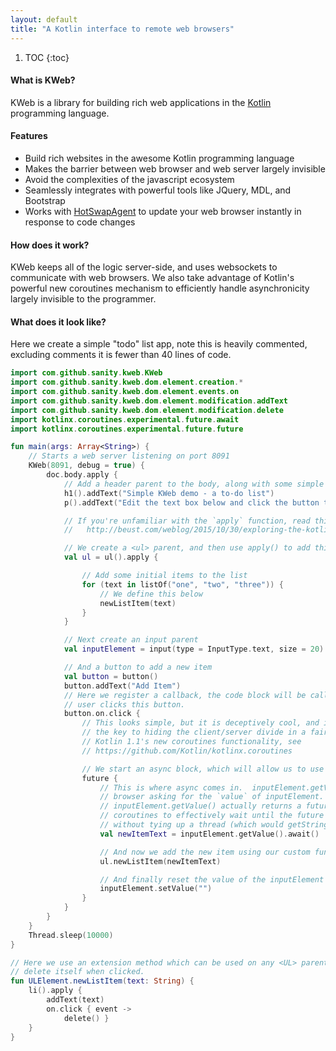 ```yaml
---
layout: default
title: "A Kotlin interface to remote web browsers"
---
```


1. TOC
{:toc}

#### What is KWeb?

KWeb is a library for building rich web applications in the [Kotlin](http://kotlinlang.org/)
programming language.

#### Features
* Build rich websites in the awesome Kotlin programming language
* Makes the barrier between web browser and web server largely invisible
* Avoid the complexities of the javascript ecosystem
* Seamlessly integrates with powerful tools like JQuery, MDL, and Bootstrap
* Works with [HotSwapAgent](http://hotswapagent.org/) to update your web browser instantly in 
  response to code changes

#### How does it work?
KWeb keeps all of the logic server-side, and uses websockets to communicate with web browsers.
We also take advantage of Kotlin's powerful new coroutines mechanism to efficiently handle
asynchronicity largely invisible to the programmer.

#### What does it look like?

Here we create a simple "todo" list app, note this is heavily commented, excluding comments it is
fewer than 40 lines of code.

```kotlin
import com.github.sanity.kweb.KWeb
import com.github.sanity.kweb.dom.element.creation.*
import com.github.sanity.kweb.dom.element.events.on
import com.github.sanity.kweb.dom.element.modification.addText
import com.github.sanity.kweb.dom.element.modification.delete
import kotlinx.coroutines.experimental.future.await
import kotlinx.coroutines.experimental.future.future

fun main(args: Array<String>) {
    // Starts a web server listening on port 8091
    KWeb(8091, debug = true) {
        doc.body.apply {
            // Add a header parent to the body, along with some simple instructions.
            h1().addText("Simple KWeb demo - a to-do list")
            p().addText("Edit the text box below and click the button to add the item.  Click an item to remove it.")

            // If you're unfamiliar with the `apply` function, read this:
            //   http://beust.com/weblog/2015/10/30/exploring-the-kotlin-standard-library/

            // We create a <ul> parent, and then use apply() to add things to it
            val ul = ul().apply {

                // Add some initial items to the list
                for (text in listOf("one", "two", "three")) {
                    // We define this below
                    newListItem(text)
                }
            }

            // Next create an input parent
            val inputElement = input(type = InputType.text, size = 20)

            // And a button to add a new item
            val button = button()
            button.addText("Add Item")
            // Here we register a callback, the code block will be called when the
            // user clicks this button.
            button.on.click {
                // This looks simple, but it is deceptively cool, and in more complex applications is 
                // the key to hiding the client/server divide in a fairly efficient matter.  It uses 
                // Kotlin 1.1's new coroutines functionality, see 
                // https://github.com/Kotlin/kotlinx.coroutines

                // We start an async block, which will allow us to use `await` within the block
                future {
                    // This is where async comes in.  inputElement.getValue() sends a message to the 
                    // browser asking for the `value` of inputElement.  This will take time so
                    // inputElement.getValue() actually returns a future.  `await()` then uses 
                    // coroutines to effectively wait until the future comes back, but crucially, 
                    // without tying up a thread (which would getString very inefficient very quickly).
                    val newItemText = inputElement.getValue().await()

                    // And now we add the new item using our custom function
                    ul.newListItem(newItemText)

                    // And finally reset the value of the inputElement parent.
                    inputElement.setValue("")
                }
            }
        }
    }
    Thread.sleep(10000)
}

// Here we use an extension method which can be used on any <UL> parent to add a list item which will
// delete itself when clicked.
fun ULElement.newListItem(text: String) {
    li().apply {
        addText(text)
        on.click { event ->
            delete() }
    }
}
```
